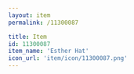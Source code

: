 ```yaml
---
layout: item
permalink: /11300087

title: Item
id: 11300087
item_name: 'Esther Hat'
icon_url: 'item/icon/11300087.png'
---
```

